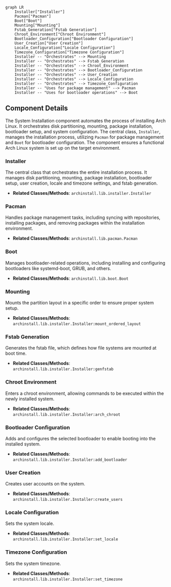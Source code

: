 ```mermaid
graph LR
    Installer["Installer"]
    Pacman["Pacman"]
    Boot["Boot"]
    Mounting["Mounting"]
    Fstab_Generation["Fstab Generation"]
    Chroot_Environment["Chroot Environment"]
    Bootloader_Configuration["Bootloader Configuration"]
    User_Creation["User Creation"]
    Locale_Configuration["Locale Configuration"]
    Timezone_Configuration["Timezone Configuration"]
    Installer -- "Orchestrates" --> Mounting
    Installer -- "Orchestrates" --> Fstab_Generation
    Installer -- "Orchestrates" --> Chroot_Environment
    Installer -- "Orchestrates" --> Bootloader_Configuration
    Installer -- "Orchestrates" --> User_Creation
    Installer -- "Orchestrates" --> Locale_Configuration
    Installer -- "Orchestrates" --> Timezone_Configuration
    Installer -- "Uses for package management" --> Pacman
    Installer -- "Uses for bootloader operations" --> Boot
```

## Component Details

The System Installation component automates the process of installing Arch Linux. It orchestrates disk partitioning, mounting, package installation, bootloader setup, and system configuration. The central class, `Installer`, manages the installation process, utilizing `Pacman` for package management and `Boot` for bootloader configuration. The component ensures a functional Arch Linux system is set up on the target environment.

### Installer
The central class that orchestrates the entire installation process. It manages disk partitioning, mounting, package installation, bootloader setup, user creation, locale and timezone settings, and fstab generation.
- **Related Classes/Methods**: `archinstall.lib.installer.Installer`

### Pacman
Handles package management tasks, including syncing with repositories, installing packages, and removing packages within the installation environment.
- **Related Classes/Methods**: `archinstall.lib.pacman.Pacman`

### Boot
Manages bootloader-related operations, including installing and configuring bootloaders like systemd-boot, GRUB, and others.
- **Related Classes/Methods**: `archinstall.lib.boot.Boot`

### Mounting
Mounts the partition layout in a specific order to ensure proper system setup.
- **Related Classes/Methods**: `archinstall.lib.installer.Installer:mount_ordered_layout`

### Fstab Generation
Generates the fstab file, which defines how file systems are mounted at boot time.
- **Related Classes/Methods**: `archinstall.lib.installer.Installer:genfstab`

### Chroot Environment
Enters a chroot environment, allowing commands to be executed within the newly installed system.
- **Related Classes/Methods**: `archinstall.lib.installer.Installer:arch_chroot`

### Bootloader Configuration
Adds and configures the selected bootloader to enable booting into the installed system.
- **Related Classes/Methods**: `archinstall.lib.installer.Installer:add_bootloader`

### User Creation
Creates user accounts on the system.
- **Related Classes/Methods**: `archinstall.lib.installer.Installer:create_users`

### Locale Configuration
Sets the system locale.
- **Related Classes/Methods**: `archinstall.lib.installer.Installer:set_locale`

### Timezone Configuration
Sets the system timezone.
- **Related Classes/Methods**: `archinstall.lib.installer.Installer:set_timezone`
